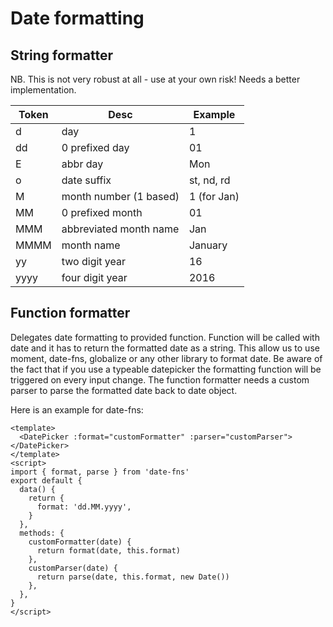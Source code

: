 # Date formatting

## String formatter

NB. This is not very robust at all - use at your own risk! Needs a better implementation.

| Token | Desc                   | Example     |
| ----- | ---------------------- | ----------- |
| d     | day                    | 1           |
| dd    | 0 prefixed day         | 01          |
| E     | abbr day               | Mon         |
| o     | date suffix            | st, nd, rd  |
| M     | month number (1 based) | 1 (for Jan) |
| MM    | 0 prefixed month       | 01          |
| MMM   | abbreviated month name | Jan         |
| MMMM  | month name             | January     |
| yy    | two digit year         | 16          |
| yyyy  | four digit year        | 2016        |

## Function formatter

Delegates date formatting to provided function.
Function will be called with date and it has to return the formatted date as a string.
This allow us to use moment, date-fns, globalize or any other library to format date.
Be aware of the fact that if you use a typeable datepicker the formatting function will be
triggered on every input change.
The function formatter needs a custom parser to parse the formatted date back to date object.

Here is an example for date-fns:

```vue
<template>
  <DatePicker :format="customFormatter" :parser="customParser"></DatePicker>
</template>
<script>
import { format, parse } from 'date-fns'
export default {
  data() {
    return {
      format: 'dd.MM.yyyy',
    }
  },
  methods: {
    customFormatter(date) {
      return format(date, this.format)
    },
    customParser(date) {
      return parse(date, this.format, new Date())
    },
  },
}
</script>
```
